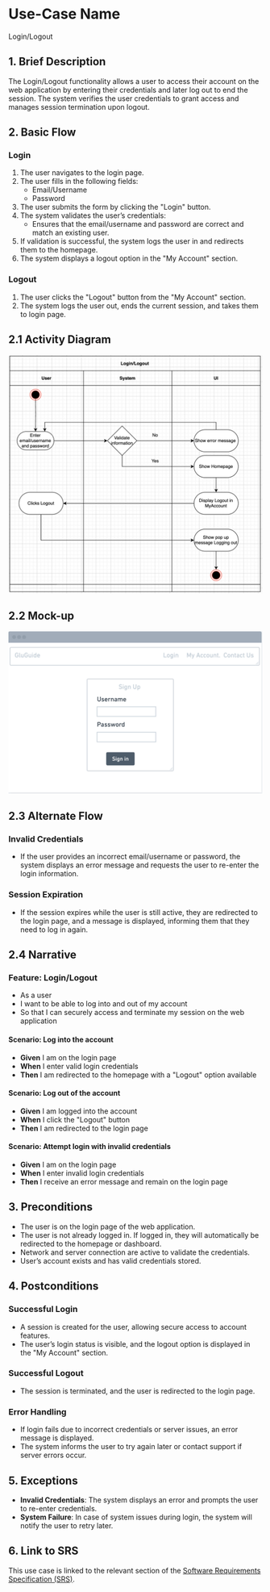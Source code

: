 # Use-Case Name
Login/Logout

## 1. Brief Description
The Login/Logout functionality allows a user to access their account on the web application by entering their credentials and later log out to end the session. The system verifies the user credentials to grant access and manages session termination upon logout.

## 2. Basic Flow

### Login
1. The user navigates to the login page.
2. The user fills in the following fields:
   - Email/Username
   - Password
3. The user submits the form by clicking the "Login" button.
4. The system validates the user’s credentials:
   - Ensures that the email/username and password are correct and match an existing user.
5. If validation is successful, the system logs the user in and redirects them to the homepage.
6. The system displays a logout option in the "My Account" section.

### Logout
1. The user clicks the "Logout" button from the "My Account" section.
2. The system logs the user out, ends the current session, and takes them to login page.

## 2.1 Activity Diagram
![Log in and Log out Diagram](Assets/Login%20post%20drawio.drawio.png)

## 2.2 Mock-up
![Delete Account Mockup](Assets/Login.png)

## 2.3 Alternate Flow

### Invalid Credentials
- If the user provides an incorrect email/username or password, the system displays an error message and requests the user to re-enter the login information.

### Session Expiration
- If the session expires while the user is still active, they are redirected to the login page, and a message is displayed, informing them that they need to log in again.

## 2.4 Narrative

### Feature: Login/Logout
  - As a user
  - I want to be able to log into and out of my account
  - So that I can securely access and terminate my session on the web application

#### Scenario: Log into the account
  - **Given** I am on the login page
  - **When** I enter valid login credentials
  - **Then** I am redirected to the homepage with a "Logout" option available

#### Scenario: Log out of the account
  - **Given** I am logged into the account
  - **When** I click the "Logout" button
  - **Then** I am redirected to the login page

#### Scenario: Attempt login with invalid credentials
  - **Given** I am on the login page
  - **When** I enter invalid login credentials
  - **Then** I receive an error message and remain on the login page

## 3. Preconditions
- The user is on the login page of the web application.
- The user is not already logged in. If logged in, they will automatically be redirected to the homepage or dashboard.
- Network and server connection are active to validate the credentials.
- User’s account exists and has valid credentials stored.

## 4. Postconditions

### Successful Login
- A session is created for the user, allowing secure access to account features.
- The user’s login status is visible, and the logout option is displayed in the "My Account" section.

### Successful Logout
- The session is terminated, and the user is redirected to the login page.

### Error Handling
- If login fails due to incorrect credentials or server issues, an error message is displayed.
- The system informs the user to try again later or contact support if server errors occur.

## 5. Exceptions
- **Invalid Credentials**: The system displays an error and prompts the user to re-enter credentials.
- **System Failure**: In case of system issues during login, the system will notify the user to retry later.

## 6. Link to SRS
This use case is linked to the relevant section of the [Software Requirements Specification (SRS)](SRS.md).
